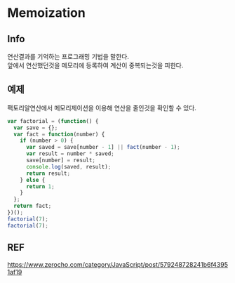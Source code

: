 # Memoization

## Info
연산결과를 기억하는 프로그래밍 기법을 말한다.  
앞에서 연산했던것을 메모리에 등록하여 계산이 중복되는것을 피한다.


## 예제
팩토리알연산에서 메모리제이션을 이용해 연산을 줄인것을 확인할 수 있다.

```js
var factorial = (function() {
  var save = {};
  var fact = function(number) {
    if (number > 0) {
      var saved = save[number - 1] || fact(number - 1);
      var result = number * saved;
      save[number] = result;
      console.log(saved, result);
      return result;
    } else {
      return 1;
    }
  };
  return fact;
})();
factorial(7); 
factorial(7); 
```

## REF

https://www.zerocho.com/category/JavaScript/post/579248728241b6f43951af19